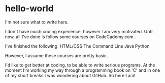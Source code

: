 # hello-world

I'm not sure what to write here.

I don't have much coding experience, however I am very motivated.
Until now, all I've done is follow some courses on CodeCademy.com .

I've finished the following: 
    HTML/CSS
    The Command Line
    Java
    Python

However, I assume these courses are pretty basic.

I'd like to get better at coding, to be able to write serious programs.
At the moment I'm working my way through a programming book on 'C' and in one of my short breaks I was wondering about GitHub.
So here I am!
